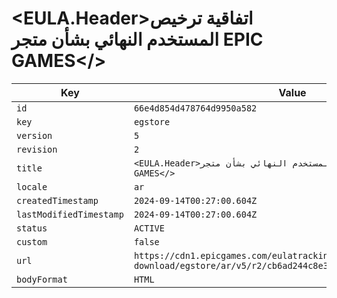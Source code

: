 # <EULA.Header>اتفاقية ترخيص المستخدم النهائي بشأن متجر EPIC GAMES</>

| Key | Value |
| --- | ----- |
| `id` | `66e4d854d478764d9950a582` |
| `key` | `egstore` |
| `version` | `5` |
| `revision` | `2` |
| `title` | `<EULA.Header>اتفاقية ترخيص المستخدم النهائي بشأن متجر EPIC GAMES</>` |
| `locale` | `ar` |
| `createdTimestamp` | `2024-09-14T00:27:00.604Z` |
| `lastModifiedTimestamp` | `2024-09-14T00:27:00.604Z` |
| `status` | `ACTIVE` |
| `custom` | `false` |
| `url` | `https://cdn1.epicgames.com/eulatracking-download/egstore/ar/v5/r2/cb6ad244c8e33e47b13fbc29f86f41f4.pdf` |
| `bodyFormat` | `HTML` |
